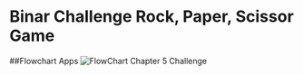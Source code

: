 # Binar Challenge Rock, Paper, Scissor Game

##Flowchart Apps
![FlowChart Chapter 5 Challenge](https://user-images.githubusercontent.com/94110628/218422534-bb32e0a3-12c2-4dcf-8da1-f090101ed485.jpg)
